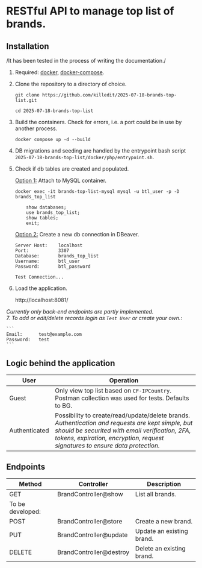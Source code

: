 # RESTful API to manage top list of brands.

## Installation
/It has been tested in the process of writing the documentation./

1. Required: [docker](https://docs.docker.com/engine/install/), [docker-compose](https://docs.docker.com/compose/install/linux/#install-the-plugin-manually).

2. Clone the repository to a directory of choice.

    ```
    git clone https://github.com/killedit/2025-07-18-brands-top-list.git
    ```
    ```
    cd 2025-07-18-brands-top-list
    ```

3. Build the containers. Check for errors, i.e. a port could be in use by another process.

    ```
    docker compose up -d --build
    ```

4. DB migrations and seeding are handled by the entrypoint bash script `2025-07-18-brands-top-list/docker/php/entrypoint.sh`.

5. Check if db tables are created and populated.

    <u>Option 1:</u> Attach to MySQL container.

    ```
    docker exec -it brands-top-list-mysql mysql -u btl_user -p -D brands_top_list

        show databases;
        use brands_top_list;
        show tables;
        exit;
    ```
    
    <u>Option 2:</u> Create a new db connection in DBeaver.

    ```
    Server Host:    localhost
    Port:           3307
    Database:       brands_top_list
    Username:       btl_user
    Password:       btl_password

    Test Connection...
    ```

6. Load the application.

    http://localhost:8081/

<em>Currently only back-end endpoints are partly implemented.</em></br>
<em>7. To add or edit/delete records login as `Test User` or create your own.</em>:

    ```
    Email:      test@example.com
    Password:   test
    ```

## Logic behind the application

User | Operation
--|--
Guest | Only view top list based on `CF-IPCountry`. Postman collection was used for tests. Defaults to BG.
Authenticated | Possibility to create/read/update/delete brands.</br><em>Authentication and requests are kept simple, but should be securited with email verification, 2FA, tokens, expiration, encryption, request signatures to ensure data protection.</em>

## Endpoints
Method | Controller | Description
--|--|--
GET | BrandController@show | List all brands.
To be developed: | |
POST | BrandController@store | Create a new brand.
PUT | BrandController@update | Update an existing brand.
DELETE | BrandController@destroy | Delete an existing brand.



    